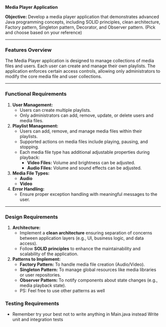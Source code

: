 **Media Player Application**

**Objective:** Develop a media player application that demonstrates advanced Java programming concepts, including SOLID
principles, clean architecture, Factory pattern, Singleton pattern, Decorator, and Observer pattern. (Pick and choose
based on your reference)

---

### **Features Overview**

The Media Player application is designed to manage collections of media files and users. Each user can create and manage
their own playlists. The application enforces certain access controls, allowing only administrators to modify the core
media file and user collections.

---

### **Functional Requirements**

1. **User Management:**
    - Users can create multiple playlists.
    - Only administrators can add, remove, update, or delete users and media files.
2. **Playlist Management:**
    - Users can add, remove, and manage media files within their playlists.
    - Supported actions on media files include playing, pausing, and stopping.
    - Each media file type has additional adjustable properties during playback:
        - **Video Files:** Volume and brightness can be adjusted.
        - **Audio Files:** Volume and sound effects can be adjusted.
3. **Media File Types:**
    - **Audio**
    - **Video**
4. **Error Handling:**
    - Ensure proper exception handling with meaningful messages to the user.

---

### **Design Requirements**

1. **Architecture:**
    - Implement a **clean architecture** ensuring separation of concerns between application layers (e.g., UI, business
      logic, and data access).
    - Follow **SOLID principles** to enhance the maintainability and scalability of the application.
2. **Patterns to Implement:**
    - **Factory Pattern:** To handle media file creation (Audio/Video).
    - **Singleton Pattern:** To manage global resources like media libraries or user repositories.
    - **Observer Pattern:** To notify components about state changes (e.g., media playback state).
    - PS: Feel free to use other patterns as well


### **Testing Requirements**
- Remember try your best not to write anything in Main.java instead Write unit and integration tests 